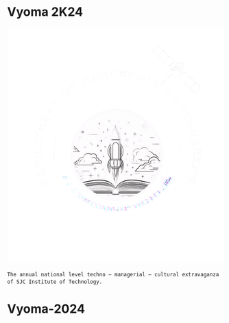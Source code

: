 # Vyoma 2K24
![Karma Logo](public/header_logo.png)


```The annual national level techno – managerial – cultural extravaganza of SJC Institute of Technology.```
# Vyoma-2024
